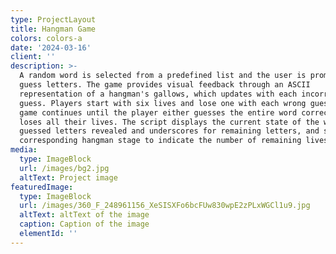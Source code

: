 ```yaml
---
type: ProjectLayout
title: Hangman Game
colors: colors-a
date: '2024-03-16'
client: ''
description: >-
  A random word is selected from a predefined list and the user is prompted to
  guess letters. The game provides visual feedback through an ASCII
  representation of a hangman's gallows, which updates with each incorrect
  guess. Players start with six lives and lose one with each wrong guess. The
  game continues until the player either guesses the entire word correctly or
  loses all their lives. The script displays the current state of the word with
  guessed letters revealed and underscores for remaining letters, and shows the
  corresponding hangman stage to indicate the number of remaining lives.
media:
  type: ImageBlock
  url: /images/bg2.jpg
  altText: Project image
featuredImage:
  type: ImageBlock
  url: /images/360_F_248961156_XeSISXFo6bcFUw830wpE2zPLxWGCl1u9.jpg
  altText: altText of the image
  caption: Caption of the image
  elementId: ''
---
```


